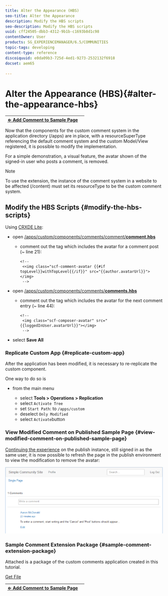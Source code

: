 ```yaml
---
title: Alter the Appearance (HBS)
seo-title: Alter the Appearance
description: Modify the HBS scripts
seo-description: Modify the HBS scripts
uuid: cff24505-dbb3-4312-9b1b-c1693b8d1c98
contentOwner: User
products: SG_EXPERIENCEMANAGER/6.5/COMMUNITIES
topic-tags: developing
content-type: reference
discoiquuid: e0da09b3-725d-4ed1-9273-2532132f6918
docset: aem65

---
```


# Alter the Appearance (HBS){#alter-the-appearance-hbs}

| **[⇐ Add Comment to Sample Page](../../communities/using/extend-sample-page.md)** |  |
|---|---|

Now that the components for the custom comment system in the application directory (/apps) are in place, with a resourceSuperType referencing the default comment system and the custom Model/View registered, it is possible to modify the implementation.

For a simple demonstration, a visual feature, the avatar shown of the signed-in user who posts a comment, is removed.

>[!NOTE]
>
>To use the extension, the instance of the comment system in a website to be affected (/content) must set its resourceType to be the custom comment system.

## Modify the HBS Scripts {#modify-the-hbs-scripts}

Using [CRXDE Lite](/help/sites-developing/developing-with-crxde-lite.md):

* open [/apps/custom/components/comments/comment/**comment.hbs**](https://localhost:4502/crx/de/index.jsp#/apps/custom/components/comments/comment/comment.hbs)

    * comment out the tag which includes the avatar for a comment post (~ line 21):

      ```
      <!--
       <<img class="scf-comment-avatar {{#if topLevel}}withTopLevel{{/if}}" src="{{author.avatarUrl}}"></img>
       -->
      ```

* open [/apps/custom/components/comments/**comments.hbs**](https://localhost:4502/crx/de/index.jsp#/apps/custom/components/comments/comments.hbs)

    * comment out the tag which includes the avatar for the next comment entry (~ line 44):

      ```
      <!--
       <img class="scf-composer-avatar" src="{{loggedInUser.avatarUrl}}"></img>
       -->
      ```

* select **Save All**

### Replicate Custom App {#replicate-custom-app}

After the application has been modified, it is necessary to re-replicate the custom component.

One way to do so is

* from the main menu

    * select **Tools &gt; Operations &gt; Replication**
    * select `Activate Tree`
    * set `Start Path`: to `/apps/custom`
    * deselect `Only Modified`
    * select `Activate`button

### View Modified Comment on Published Sample Page {#view-modified-comment-on-published-sample-page}

[Continuing the experience](../../communities/using/extend-sample-page.md#publish-sample-page) on the publish instance, still signed in as the same user, it is now possible to refresh the page in the publish environment to view the modification to remove the avatar:

![](assets/chlimage_1-136.png)

### Sample Comment Extension Package {#sample-comment-extension-package}

Attached is a package of the custom comments application created in this tutorial.

[Get File](assets/sample-comment-extension-6-1-fp3.zip)

| **[⇐ Add Comment to Sample Page](../../communities/using/extend-sample-page.md)** |  |
|---|---|

